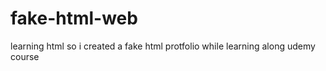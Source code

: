 # fake-html-web
learning html so i created a fake html protfolio while learning along udemy course 
